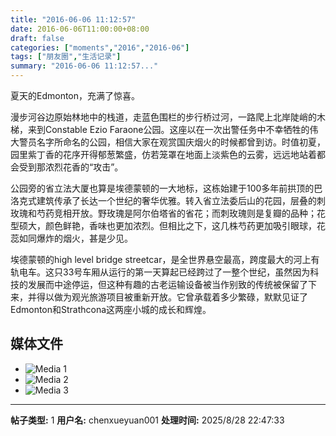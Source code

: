 ```yaml
---
title: "2016-06-06 11:12:57"
date: 2016-06-06T11:00:00+08:00
draft: false
categories: ["moments","2016","2016-06"]
tags: ["朋友圈","生活记录"]
summary: "2016-06-06 11:12:57..."
---
```


夏天的Edmonton，充满了惊喜。

漫步河谷边原始林地中的栈道，走蓝色围栏的步行桥过河，一路爬上北岸陡峭的木梯，来到Constable Ezio Faraone公园。这座以在一次出警任务中不幸牺牲的伟大警员名字所命名的公园，相信大家在观赏国庆烟火的时候都曾到访。时值初夏，园里紫丁香的花序开得郁葱繁盛，仿若笼罩在地面上淡紫色的云雾，远远地站着都会受到那浓烈花香的“攻击”。

公园旁的省立法大厦也算是埃德蒙顿的一大地标，这栋始建于100多年前拱顶的巴洛克式建筑传承了长达一个世纪的奢华优雅。转入省立法委后山的花园，层叠的刺玫瑰和芍药竞相开放。野玫瑰是阿尔伯塔省的省花；而刺玫瑰则是复瓣的品种；花型硕大，颜色鲜艳，香味也更加浓烈。但相比之下，这几株芍药更加吸引眼球，花蕊如同爆炸的烟火，甚是少见。

埃德蒙顿的high level bridge streetcar，是全世界悬空最高，跨度最大的河上有轨电车。这只33号车厢从运行的第一天算起已经跨过了一整个世纪，虽然因为科技的发展而中途停运，但这种有趣的古老运输设备被当作别致的传统被保留了下来，并得以做为观光旅游项目被重新开放。它曾承载着多少繁碌，默默见证了Edmonton和Strathcona这两座小城的成长和辉煌。

## 媒体文件

- ![Media 1](/Moments/photos/2016-06-06/201606061112570.jpg)
- ![Media 2](/Moments/photos/2016-06-06/201606061112571.jpg)
- ![Media 3](/Moments/photos/2016-06-06/201606061112572.jpg)

---

**帖子类型:** 1
**用户名:** chenxueyuan001
**处理时间:** 2025/8/28 22:47:33